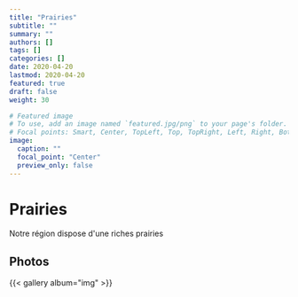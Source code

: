 ```yaml
---
title: "Prairies"
subtitle: ""
summary: ""
authors: []
tags: []
categories: []
date: 2020-04-20
lastmod: 2020-04-20
featured: true
draft: false
weight: 30

# Featured image
# To use, add an image named `featured.jpg/png` to your page's folder.
# Focal points: Smart, Center, TopLeft, Top, TopRight, Left, Right, BottomLeft, Bottom, BottomRight.
image:
  caption: ""
  focal_point: "Center"
  preview_only: false
---
```


# Prairies

Notre région dispose d'une riches prairies

<!-- ![](/img/gallerie/prairies/prairie_01.jpg)
*Prairies en Automne entre les villages de Recogne et Cobru*

![](/img/gallerie/prairies/prairie_02.jpg)
*Prairies en Automne entre les villages de Recogne et Cobru* -->


## Photos

{{< gallery album="img" >}}
